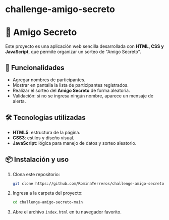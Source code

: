 # challenge-amigo-secreto
# 🎁 Amigo Secreto

Este proyecto es una aplicación web sencilla desarrollada con **HTML, CSS y JavaScript**, que permite organizar un sorteo de "Amigo Secreto".

## 🚀 Funcionalidades

* Agregar nombres de participantes.
* Mostrar en pantalla la lista de participantes registrados.
* Realizar el sorteo del **Amigo Secreto** de forma aleatoria.
* Validación: si no se ingresa ningún nombre, aparece un mensaje de alerta.

## 🛠️ Tecnologías utilizadas

* **HTML5**: estructura de la página.
* **CSS3**: estilos y diseño visual.
* **JavaScript**: lógica para manejo de datos y sorteo aleatorio.

## 📦 Instalación y uso

1. Clona este repositorio:

   ```bash
   git clone https://github.com/RominaTerreros/challenge-amigo-secreto.git
   ```
2. Ingresa a la carpeta del proyecto:

   ```bash
   cd challenge-amigo-secreto-main
   ```
3. Abre el archivo `index.html` en tu navegador favorito.


